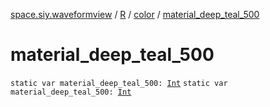 [space.siy.waveformview](../../index.md) / [R](../index.md) / [color](index.md) / [material_deep_teal_500](./material_deep_teal_500.md)

# material_deep_teal_500

`static var material_deep_teal_500: `[`Int`](https://kotlinlang.org/api/latest/jvm/stdlib/kotlin/-int/index.html)
`static var material_deep_teal_500: `[`Int`](https://kotlinlang.org/api/latest/jvm/stdlib/kotlin/-int/index.html)